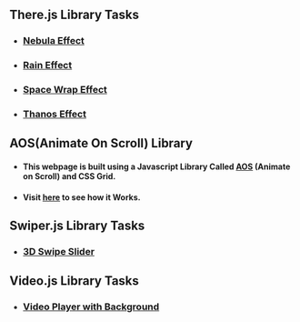 ## There.js Library Tasks ##

* ### [Nebula Effect](https://nil1729.github.io/Javascript-Library/three.js/nebula/.) ###
* ### [Rain Effect](https://nil1729.github.io/Javascript-Library/three.js/rain-effect/.) ###
* ### [Space Wrap Effect](https://nil1729.github.io/Javascript-Library/three.js/space-wrap/.) ###
* ### [Thanos Effect](https://nil1729.github.io/Javascript-Library/three.js/thanos-effect/.) ###

## AOS(Animate On Scroll) Library ##

* #### This webpage is built using a Javascript Library Called [AOS](https://github.com/michalsnik/aos) (Animate on Scroll) and CSS Grid.

* #### Visit [here](https://nil1729.github.io/Javascript-Library/AOS-Grid/) to see how it Works.

## Swiper.js Library Tasks ##

* ### [3D Swipe Slider](https://nil1729.github.io/Javascript-Library/swiper.js/)

## Video.js Library Tasks ##

* ### [Video Player with Background](https://nil1729.github.io/Javascript-Library/video.js/)
